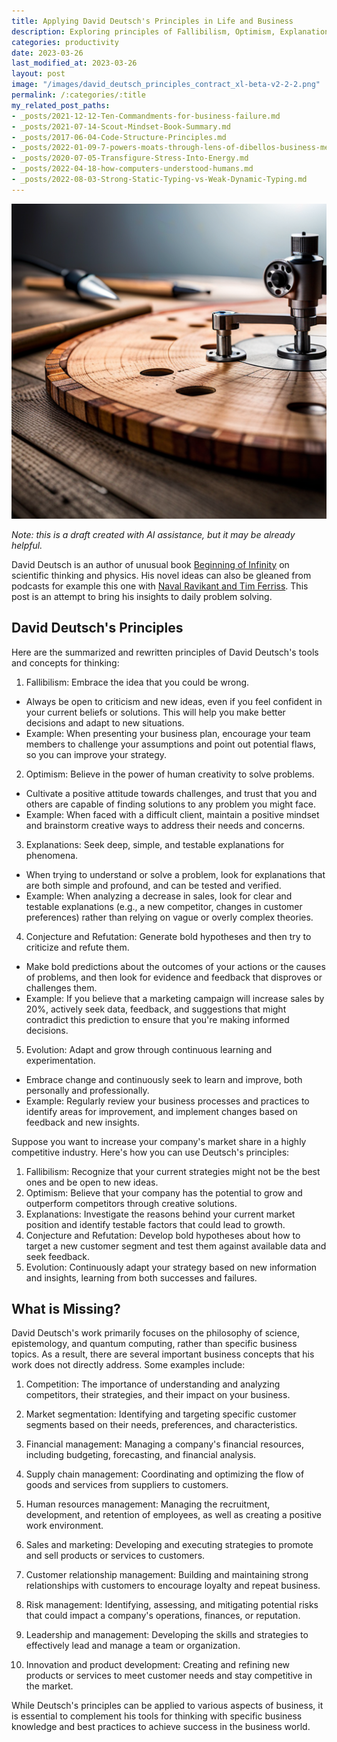 ```yaml
---
title: Applying David Deutsch's Principles in Life and Business
description: Exploring principles of Fallibilism, Optimism, Explanations, Conjecture and Refutation, and Evolution in daily work.
categories: productivity
date: 2023-03-26
last_modified_at: 2023-03-26
layout: post
image: "/images/david_deutsch_principles_contract_xl-beta-v2-2-2.png"
permalink: /:categories/:title
my_related_post_paths:
- _posts/2021-12-12-Ten-Commandments-for-business-failure.md
- _posts/2021-07-14-Scout-Mindset-Book-Summary.md
- _posts/2017-06-04-Code-Structure-Principles.md
- _posts/2022-01-09-7-powers-moats-through-lens-of-dibellos-business-mental-model.md
- _posts/2020-07-05-Transfigure-Stress-Into-Energy.md
- _posts/2022-04-18-how-computers-understood-humans.md
- _posts/2022-08-03-Strong-Static-Typing-vs-Weak-Dynamic-Typing.md
---
```


![Applying David Deutsch's Principles in Life and Business](/images/david_deutsch_principles_contract_xl-beta-v2-2-2.png)

*Note: this is a draft created with AI assistance, but it may be already helpful.*

David Deutsch is an author of unusual book [Beginning of Infinity](https://www.amazon.com/Beginning-Infinity-Explanations-Transform-World/dp/0143121359) on scientific thinking and physics. His novel ideas can also be gleaned from podcasts for example this one with [Naval Ravikant and Tim Ferriss](https://youtu.be/FfWbcrObpUY). This post is an attempt to bring his insights to daily problem solving.


## David Deutsch's Principles

Here are the summarized and rewritten principles of David Deutsch's tools and concepts for thinking:

1. Fallibilism: Embrace the idea that you could be wrong.
  - Always be open to criticism and new ideas, even if you feel confident in your current beliefs or solutions. This will help you make better decisions and adapt to new situations.
  - Example: When presenting your business plan, encourage your team members to challenge your assumptions and point out potential flaws, so you can improve your strategy.

2. Optimism: Believe in the power of human creativity to solve problems.
  - Cultivate a positive attitude towards challenges, and trust that you and others are capable of finding solutions to any problem you might face.
  - Example: When faced with a difficult client, maintain a positive mindset and brainstorm creative ways to address their needs and concerns.

3. Explanations: Seek deep, simple, and testable explanations for phenomena.
  - When trying to understand or solve a problem, look for explanations that are both simple and profound, and can be tested and verified.
  - Example: When analyzing a decrease in sales, look for clear and testable explanations (e.g., a new competitor, changes in customer preferences) rather than relying on vague or overly complex theories.

4. Conjecture and Refutation: Generate bold hypotheses and then try to criticize and refute them.
  - Make bold predictions about the outcomes of your actions or the causes of problems, and then look for evidence and feedback that disproves or challenges them.
  - Example: If you believe that a marketing campaign will increase sales by 20%, actively seek data, feedback, and suggestions that might contradict this prediction to ensure that you're making informed decisions.

5. Evolution: Adapt and grow through continuous learning and experimentation.
  - Embrace change and continuously seek to learn and improve, both personally and professionally.
  - Example: Regularly review your business processes and practices to identify areas for improvement, and implement changes based on feedback and new insights.


Suppose you want to increase your company's market share in a highly competitive industry. Here's how you can use Deutsch's principles:

1. Fallibilism: Recognize that your current strategies might not be the best ones and be open to new ideas.
2. Optimism: Believe that your company has the potential to grow and outperform competitors through creative solutions.
3. Explanations: Investigate the reasons behind your current market position and identify testable factors that could lead to growth.
4. Conjecture and Refutation: Develop bold hypotheses about how to target a new customer segment and test them against available data and seek feedback.
5. Evolution: Continuously adapt your strategy based on new information and insights, learning from both successes and failures.


## What is Missing?

David Deutsch's work primarily focuses on the philosophy of science, epistemology, and quantum computing, rather than specific business topics. As a result, there are several important business concepts that his work does not directly address. Some examples include:

1. Competition: The importance of understanding and analyzing competitors, their strategies, and their impact on your business.

2. Market segmentation: Identifying and targeting specific customer segments based on their needs, preferences, and characteristics.

3. Financial management: Managing a company's financial resources, including budgeting, forecasting, and financial analysis.

4. Supply chain management: Coordinating and optimizing the flow of goods and services from suppliers to customers.

5. Human resources management: Managing the recruitment, development, and retention of employees, as well as creating a positive work environment.

6. Sales and marketing: Developing and executing strategies to promote and sell products or services to customers.

7. Customer relationship management: Building and maintaining strong relationships with customers to encourage loyalty and repeat business.

8. Risk management: Identifying, assessing, and mitigating potential risks that could impact a company's operations, finances, or reputation.

9. Leadership and management: Developing the skills and strategies to effectively lead and manage a team or organization.

10. Innovation and product development: Creating and refining new products or services to meet customer needs and stay competitive in the market.

While Deutsch's principles can be applied to various aspects of business, it is essential to complement his tools for thinking with specific business knowledge and best practices to achieve success in the business world.